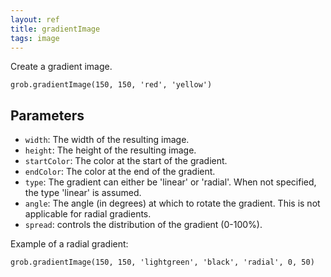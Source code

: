 ```yaml
---
layout: ref
title: gradientImage
tags: image
---
```

Create a gradient image.

    grob.gradientImage(150, 150, 'red', 'yellow')

## Parameters
- `width`: The width of the resulting image.
- `height`: The height of the resulting image.
- `startColor`: The color at the start of the gradient.
- `endColor`: The color at the end of the gradient.
- `type`: The gradient can either be 'linear' or 'radial'. When not specified, the type 'linear' is assumed.
- `angle`: The angle (in degrees) at which to rotate the gradient. This is not applicable for radial gradients.
- `spread`: controls the distribution of the gradient (0-100%).

Example of a radial gradient:

    grob.gradientImage(150, 150, 'lightgreen', 'black', 'radial', 0, 50)
